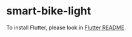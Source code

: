 # smart-bike-light

To install Flutter, please look in [Flutter README](FE-Flutter/smart_bike_light/README.md).
